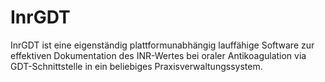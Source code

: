 # InrGDT
InrGDT ist eine eigenständig plattformunabhängig lauffähige Software zur effektiven Dokumentation des INR-Wertes bei oraler Antikoagulation via GDT-Schnittstelle in ein beliebiges Praxisverwaltungssystem.
